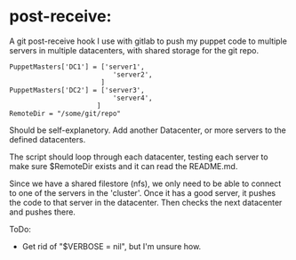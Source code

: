 # post-receive:  

A git post-receive hook I use with gitlab to push my puppet code to multiple servers in multiple datacenters, with shared storage for the git repo.

```
PuppetMasters['DC1'] = ['server1',
                          'server2',
                       ]
PuppetMasters['DC2'] = ['server3',
                          'server4',
                      ]
RemoteDir = "/some/git/repo"
```
Should be self-explanetory.  Add another Datacenter, or more servers to the defined datacenters.  

The script should loop through each datacenter, testing each server to make sure $RemoteDir exists and it can read the 
README.md.

Since we have a shared filestore (nfs), we only need to be able to connect to one of the servers in the 'cluster'.  Once it has a good server, it pushes the code to that server in the datacenter.  Then checks the next datacenter and pushes there.

ToDo:

* Get rid of "$VERBOSE = nil", but I'm unsure how.



